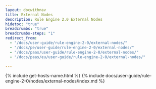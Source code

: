 ```yaml
---
layout: docwithnav
title: External Nodes
description: Rule Engine 2.0 External Nodes
hidetoc: "true"
breadcrumbs: "true"
breadcrumbs-steps: "1"
redirect_from:
  - "/docs/user-guide/rule-engine-2-0/external-nodes/"
  - "/docs/pe/user-guide/rule-engine-2-0/external-nodes/"
  - "/docs/paas/user-guide/rule-engine-2-0/external-nodes/"
  - "/docs/paas/eu/user-guide/rule-engine-2-0/external-nodes/"

---
```


{% include get-hosts-name.html %}
{% include docs/user-guide/rule-engine-2-0/nodes/external-nodes/index.md %}
